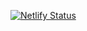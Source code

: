 [![Netlify Status](https://api.netlify.com/api/v1/badges/010e3284-383f-4815-9f3f-b8be67af0355/deploy-status)](https://app.netlify.com/sites/scorpil/deploys)